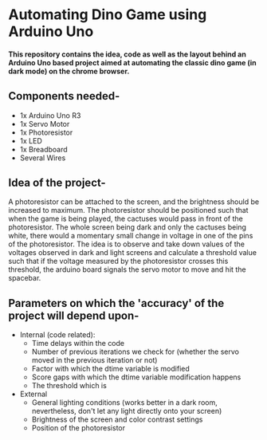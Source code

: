 # Automating Dino Game using Arduino Uno
#### This repository contains the idea, code as well as the layout behind an Arduino Uno based project aimed at automating the classic dino game (in dark mode) on the chrome browser.
## Components needed-
* 1x Arduino Uno R3
* 1x Servo Motor
* 1x Photoresistor
* 1x LED
* 1x Breadboard
* Several Wires

## Idea of the project-
A photoresistor can be attached to the screen, and the brightness should be increased to maximum. The photoresistor should be positioned such that when the game is being played, the cactuses would pass in front of the photoresistor. The whole screen being dark and only the cactuses being white, there would a momentary small change in voltage in one of the pins of the photoresistor. The idea is to observe and take down values of the voltages observed in dark and light screens and calculate a threshold value such that if the voltage measured by the photoresistor crosses this threshold, the arduino board signals the servo motor to move and hit the spacebar.

## Parameters on which the 'accuracy' of the project will depend upon-
* Internal (code related):
  * Time delays within the code
  * Number of previous iterations we check for (whether the servo moved in the previous iteration or not)
  * Factor with which the dtime variable is modified
  * Score gaps with which the dtime variable modification happens
  * The threshold which is 
* External
  * General lighting conditions (works better in a dark room, nevertheless, don't let any light directly onto your screen)
  * Brightness of the screen and color contrast settings
  * Position of the photoresistor
